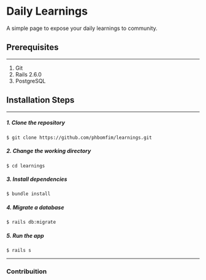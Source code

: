 # Daily Learnings

A simple page to expose your daily learnings to community.


## Prerequisites
------
1. Git
2. Rails 2.6.0
3. PostgreSQL

## Installation Steps  
------

##### 1. Clone the repository

```$ git clone https://github.com/phbomfim/learnings.git  ```

##### 2. Change the working directory

```$ cd learnings ```

##### 3. Install dependencies

```$ bundle install ```

##### 4. Migrate a database

```$ rails db:migrate ```

##### 5. Run the app

```$ rails s ```

-----


### Contribuition

